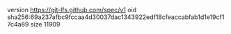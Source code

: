 version https://git-lfs.github.com/spec/v1
oid sha256:69a237afbc9fccaa4d30037dac1343922edf18cfeaccabfab1d1e19cf17c4a89
size 11909

